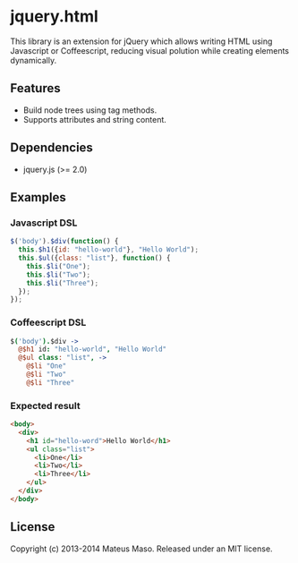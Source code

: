 jquery.html
===========

This library is an extension for jQuery which allows writing HTML using Javascript or Coffeescript, reducing visual polution while creating elements dynamically.

## Features

* Build node trees using tag methods.
* Supports attributes and string content.

## Dependencies

* jquery.js (>= 2.0)

## Examples

### Javascript DSL

```javascript
$('body').$div(function() {
  this.$h1({id: "hello-world"}, "Hello World");
  this.$ul({class: "list"}, function() {
    this.$li("One");
    this.$li("Two");
    this.$li("Three");
  });
});
```

### Coffeescript DSL

```coffeescript
$('body').$div ->
  @$h1 id: "hello-world", "Hello World"
  @$ul class: "list", ->
    @$li "One"
    @$li "Two"
    @$li "Three"
```

### Expected result

```html
<body>
  <div>
    <h1 id="hello-word">Hello World</h1>
    <ul class="list">
      <li>One</li>
      <li>Two</li>
      <li>Three</li>
    </ul>
  </div>
</body>
```

## License

Copyright (c) 2013-2014 Mateus Maso. Released under an MIT license.
